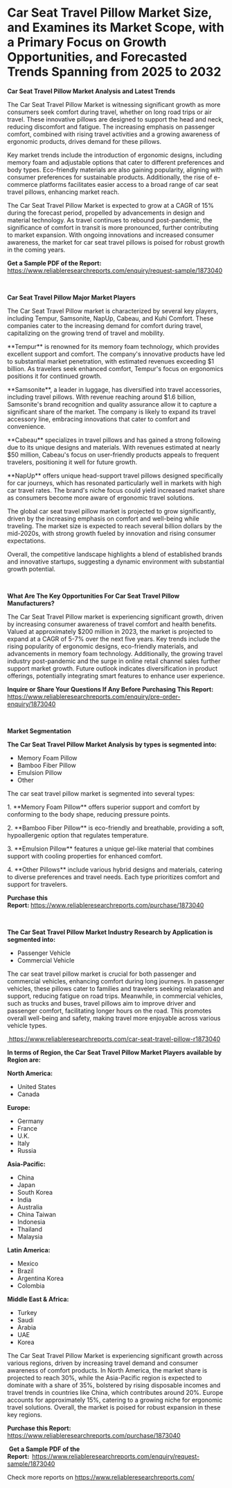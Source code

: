 <p><h1>Car Seat Travel Pillow Market Size, and Examines its Market Scope, with a Primary Focus on Growth Opportunities, and Forecasted Trends Spanning from 2025 to 2032</h1></p><p><strong>Car Seat Travel Pillow Market Analysis and Latest Trends</strong></p>
<p><p>The Car Seat Travel Pillow Market is witnessing significant growth as more consumers seek comfort during travel, whether on long road trips or air travel. These innovative pillows are designed to support the head and neck, reducing discomfort and fatigue. The increasing emphasis on passenger comfort, combined with rising travel activities and a growing awareness of ergonomic products, drives demand for these pillows.</p><p>Key market trends include the introduction of ergonomic designs, including memory foam and adjustable options that cater to different preferences and body types. Eco-friendly materials are also gaining popularity, aligning with consumer preferences for sustainable products. Additionally, the rise of e-commerce platforms facilitates easier access to a broad range of car seat travel pillows, enhancing market reach.</p><p>The Car Seat Travel Pillow Market is expected to grow at a CAGR of 15% during the forecast period, propelled by advancements in design and material technology. As travel continues to rebound post-pandemic, the significance of comfort in transit is more pronounced, further contributing to market expansion. With ongoing innovations and increased consumer awareness, the market for car seat travel pillows is poised for robust growth in the coming years.</p></p>
<p><strong>Get a Sample PDF of the Report:&nbsp;</strong> <a href="https://www.reliableresearchreports.com/enquiry/request-sample/1873040?utm_campaign=1674&utm_medium=2&utm_source=Github&utm_content=ia&utm_term=05022025&utm_id=car-seat-travel-pillow">https://www.reliableresearchreports.com/enquiry/request-sample/1873040</a></p>
<p>&nbsp;</p>
<p><strong>Car Seat Travel Pillow Major Market Players</strong></p>
<p><p>The Car Seat Travel Pillow market is characterized by several key players, including Tempur, Samsonite, NapUp, Cabeau, and Kuhi Comfort. These companies cater to the increasing demand for comfort during travel, capitalizing on the growing trend of travel and mobility.</p><p>**Tempur** is renowned for its memory foam technology, which provides excellent support and comfort. The company's innovative products have led to substantial market penetration, with estimated revenues exceeding $1 billion. As travelers seek enhanced comfort, Tempur's focus on ergonomics positions it for continued growth.</p><p>**Samsonite**, a leader in luggage, has diversified into travel accessories, including travel pillows. With revenue reaching around $1.6 billion, Samsonite's brand recognition and quality assurance allow it to capture a significant share of the market. The company is likely to expand its travel accessory line, embracing innovations that cater to comfort and convenience.</p><p>**Cabeau** specializes in travel pillows and has gained a strong following due to its unique designs and materials. With revenues estimated at nearly $50 million, Cabeau's focus on user-friendly products appeals to frequent travelers, positioning it well for future growth.</p><p>**NapUp** offers unique head-support travel pillows designed specifically for car journeys, which has resonated particularly well in markets with high car travel rates. The brand's niche focus could yield increased market share as consumers become more aware of ergonomic travel solutions.</p><p>The global car seat travel pillow market is projected to grow significantly, driven by the increasing emphasis on comfort and well-being while traveling. The market size is expected to reach several billion dollars by the mid-2020s, with strong growth fueled by innovation and rising consumer expectations.</p><p>Overall, the competitive landscape highlights a blend of established brands and innovative startups, suggesting a dynamic environment with substantial growth potential.</p></p>
<p>&nbsp;</p>
<p><strong>What Are The Key Opportunities For Car Seat Travel Pillow Manufacturers?</strong></p>
<p><p>The Car Seat Travel Pillow market is experiencing significant growth, driven by increasing consumer awareness of travel comfort and health benefits. Valued at approximately $200 million in 2023, the market is projected to expand at a CAGR of 5-7% over the next five years. Key trends include the rising popularity of ergonomic designs, eco-friendly materials, and advancements in memory foam technology. Additionally, the growing travel industry post-pandemic and the surge in online retail channel sales further support market growth. Future outlook indicates diversification in product offerings, potentially integrating smart features to enhance user experience.</p></p>
<p><strong>Inquire or Share Your Questions If Any Before Purchasing This Report:</strong> <a href="https://www.reliableresearchreports.com/enquiry/pre-order-enquiry/1873040?utm_campaign=1674&utm_medium=2&utm_source=Github&utm_content=ia&utm_term=05022025&utm_id=car-seat-travel-pillow">https://www.reliableresearchreports.com/enquiry/pre-order-enquiry/1873040</a></p>
<p>&nbsp;</p>
<p><strong>Market Segmentation</strong></p>
<p><strong>The Car Seat Travel Pillow Market Analysis by types is segmented into:</strong></p>
<p><ul><li>Memory Foam Pillow</li><li>Bamboo Fiber Pillow</li><li>Emulsion Pillow</li><li>Other</li></ul></p>
<p><p>The car seat travel pillow market is segmented into several types: </p><p>1. **Memory Foam Pillow** offers superior support and comfort by conforming to the body shape, reducing pressure points.</p><p>2. **Bamboo Fiber Pillow** is eco-friendly and breathable, providing a soft, hypoallergenic option that regulates temperature.</p><p>3. **Emulsion Pillow** features a unique gel-like material that combines support with cooling properties for enhanced comfort.</p><p>4. **Other Pillows** include various hybrid designs and materials, catering to diverse preferences and travel needs. Each type prioritizes comfort and support for travelers.</p></p>
<p><strong>Purchase this Report:&nbsp;</strong><a href="https://www.reliableresearchreports.com/purchase/1873040?utm_campaign=1674&utm_medium=2&utm_source=Github&utm_content=ia&utm_term=05022025&utm_id=car-seat-travel-pillow">https://www.reliableresearchreports.com/purchase/1873040</a></p>
<p>&nbsp;</p>
<p><strong>The Car Seat Travel Pillow Market Industry Research by Application is segmented into:</strong></p>
<p><ul><li>Passenger Vehicle</li><li>Commercial Vehicle</li></ul></p>
<p><p>The car seat travel pillow market is crucial for both passenger and commercial vehicles, enhancing comfort during long journeys. In passenger vehicles, these pillows cater to families and travelers seeking relaxation and support, reducing fatigue on road trips. Meanwhile, in commercial vehicles, such as trucks and buses, travel pillows aim to improve driver and passenger comfort, facilitating longer hours on the road. This promotes overall well-being and safety, making travel more enjoyable across various vehicle types.</p></p>
<p><a href="https://www.reliableresearchreports.com/car-seat-travel-pillow-r1873040?utm_campaign=1674&utm_medium=2&utm_source=Github&utm_content=ia&utm_term=05022025&utm_id=car-seat-travel-pillow">&nbsp;https://www.reliableresearchreports.com/car-seat-travel-pillow-r1873040</a></p>
<p><strong>In terms of Region, the Car Seat Travel Pillow Market Players available by Region are:</strong></p>
<p>
    <p> <strong> North America: </strong>
        <ul>
            <li>United States</li>
            <li>Canada</li>
        </ul>
        </p> 
    <p> <strong> Europe: </strong>
        <ul>
            <li>Germany</li>
            <li>France</li>
            <li>U.K.</li>
            <li>Italy</li>
            <li>Russia</li>
        </ul>
        </p> 
    <p> <strong> Asia-Pacific: </strong>
        <ul>
            <li>China</li>
            <li>Japan</li>
            <li>South Korea</li>
            <li>India</li>
            <li>Australia</li>
            <li>China Taiwan</li>
            <li>Indonesia</li>
            <li>Thailand</li>
            <li>Malaysia</li>
        </ul>
        </p> 
    <p> <strong> Latin America: </strong>
        <ul>
            <li>Mexico</li>
            <li>Brazil</li>
            <li>Argentina Korea</li>
            <li>Colombia</li>
        </ul>
        </p> 
    <p> <strong> Middle East & Africa: </strong>
        <ul>
            <li>Turkey</li>
            <li>Saudi</li>
            <li>Arabia</li>
            <li>UAE</li>
            <li>Korea</li>
        </ul>
    </p>
    </p>
<p><p>The Car Seat Travel Pillow Market is experiencing significant growth across various regions, driven by increasing travel demand and consumer awareness of comfort products. In North America, the market share is projected to reach 30%, while the Asia-Pacific region is expected to dominate with a share of 35%, bolstered by rising disposable incomes and travel trends in countries like China, which contributes around 20%. Europe accounts for approximately 15%, catering to a growing niche for ergonomic travel solutions. Overall, the market is poised for robust expansion in these key regions.</p></p>
<p><strong>Purchase this Report: </strong><a href="https://www.reliableresearchreports.com/purchase/1873040?utm_campaign=1674&utm_medium=2&utm_source=Github&utm_content=ia&utm_term=05022025&utm_id=car-seat-travel-pillow">https://www.reliableresearchreports.com/purchase/1873040</a></p>
<p>&nbsp;<strong>Get a Sample PDF of the Report:&nbsp;&nbsp;</strong><a href="https://www.reliableresearchreports.com/enquiry/request-sample/1873040?utm_campaign=1674&utm_medium=2&utm_source=Github&utm_content=ia&utm_term=05022025&utm_id=car-seat-travel-pillow">https://www.reliableresearchreports.com/enquiry/request-sample/1873040</a></p>
<p><strong></strong></p>
<p>Check more reports on <a href="https://www.reliableresearchreports.com/?utm_campaign=1674&utm_medium=2&utm_source=Github&utm_content=ia&utm_term=05022025&utm_id=car-seat-travel-pillow">https://www.reliableresearchreports.com/</a></p>